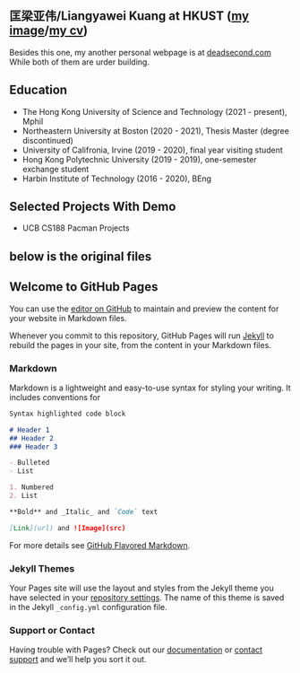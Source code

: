 ## 匡梁亚伟/Liangyawei Kuang at HKUST ([my image](https://github.com/klyw1998/LiangyaweiKuang/blob/gh-pages/Image.jpeg)/[my cv](https://github.com/klyw1998/LiangyaweiKuang/blob/gh-pages/Liangyawei%20Kuang's%20Curriculum%20vitae.pdf))

Besides this one, my another personal webpage is at [deadsecond.com](https://www.deadsecond.com)
While both of them are urder building.

## Education

- The Hong Kong University of Science and Technology (2021 - present), Mphil
- Northeastern University at Boston (2020 - 2021), Thesis Master (degree discontinued)
- University of Califronia, Irvine (2019 - 2020), final year visiting student 
- Hong Kong Polytechnic University (2019 - 2019), one-semester exchange student
- Harbin Institute of Technology (2016 - 2020), BEng

## Selected Projects With Demo

- UCB CS188 Pacman Projects

## below is the original files
## Welcome to GitHub Pages

You can use the [editor on GitHub](https://github.com/klyw1998/LiangyaweiKuang.github.io/edit/gh-pages/index.md) to maintain and preview the content for your website in Markdown files.

Whenever you commit to this repository, GitHub Pages will run [Jekyll](https://jekyllrb.com/) to rebuild the pages in your site, from the content in your Markdown files.

### Markdown

Markdown is a lightweight and easy-to-use syntax for styling your writing. It includes conventions for

```markdown
Syntax highlighted code block

# Header 1
## Header 2
### Header 3

- Bulleted
- List

1. Numbered
2. List

**Bold** and _Italic_ and `Code` text

[Link](url) and ![Image](src)
```

For more details see [GitHub Flavored Markdown](https://guides.github.com/features/mastering-markdown/).

### Jekyll Themes

Your Pages site will use the layout and styles from the Jekyll theme you have selected in your [repository settings](https://github.com/klyw1998/LiangyaweiKuang.github.io/settings). The name of this theme is saved in the Jekyll `_config.yml` configuration file.

### Support or Contact

Having trouble with Pages? Check out our [documentation](https://docs.github.com/categories/github-pages-basics/) or [contact support](https://github.com/contact) and we’ll help you sort it out.
